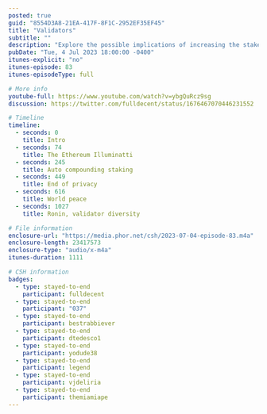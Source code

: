 ```yaml
---
posted: true
guid: "8554D3A8-21EA-417F-8F1C-2952EF35EF45"
title: "Validators"
subtitle: ""
description: "Explore the possible implications of increasing the stakes for Ethereum validators from 32 ETH to 2048 ETH. Would fewer validators be a positive or negative development? Join us as we debate auto-compounding staking payments and the future of privacy!"
pubDate: "Tue, 4 Jul 2023 18:00:00 -0400"
itunes-explicit: "no"
itunes-episode: 83
itunes-episodeType: full

# More info
youtube-full: https://www.youtube.com/watch?v=ybgQuRcz9sg
discussion: https://twitter.com/fulldecent/status/1676467070446231552

# Timeline
timeline:
  - seconds: 0
    title: Intro
  - seconds: 74
    title: The Ethereum Illuminatti
  - seconds: 245
    title: Auto compounding staking
  - seconds: 449
    title: End of privacy
  - seconds: 616
    title: World peace
  - seconds: 1027
    title: Ronin, validator diversity

# File information
enclosure-url: "https://media.phor.net/csh/2023-07-04-episode-83.m4a"
enclosure-length: 23417573
enclosure-type: "audio/x-m4a"
itunes-duration: 1111

# CSH information
badges:
  - type: stayed-to-end
    participant: fulldecent
  - type: stayed-to-end
    participant: "037"
  - type: stayed-to-end
    participant: bestrabbiever
  - type: stayed-to-end
    participant: dtedesco1
  - type: stayed-to-end
    participant: yodude38
  - type: stayed-to-end
    participant: legend
  - type: stayed-to-end
    participant: vjdeliria
  - type: stayed-to-end
    participant: themiamiape
---
```

